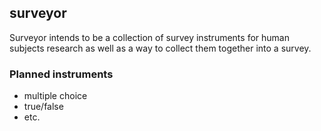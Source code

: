 ## surveyor

Surveyor intends to be a collection of survey instruments for human subjects
research as well as a way to collect them together into a survey.

### Planned instruments

- multiple choice
- true/false
- etc.
